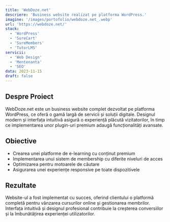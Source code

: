 ```yaml
---
title: 'WebDoze.net'
descriere: 'Business website realizat pe platforma WordPress.'
imagine: '/images/portofolio/webdoze.net_.webp'
url: 'https://webdoze.net/'
stack:
  - 'WordPress'
  - 'SureCart'
  - 'SureMembers'
  - 'TutorLMS'
servicii:
  - 'Web Design'
  - 'Mentenanta'
  - 'SEO'
data: 2023-11-15
draft: false
---
```


## Despre Proiect

WebDoze.net este un business website complet dezvoltat pe platforma WordPress, ce oferă o gamă largă de servicii și soluții digitale. Designul modern și interfața intuitivă asigură o experiență plăcută vizitatorilor, în timp ce implementarea unor plugin-uri premium adaugă funcționalități avansate.

## Obiective

- Crearea unei platforme de e-learning cu conținut premium
- Implementarea unui sistem de membership cu diferite niveluri de acces
- Optimizarea pentru motoarele de căutare
- Asigurarea unei experiențe responsive pe toate dispozitivele

## Rezultate

Website-ul a fost implementat cu succes, oferind clientului o platformă completă pentru vânzarea cursurilor online și gestionarea membrilor. Interfața intuitivă și designul profesional contribuie la creșterea conversiilor și la îmbunătățirea experienței utilizatorilor.